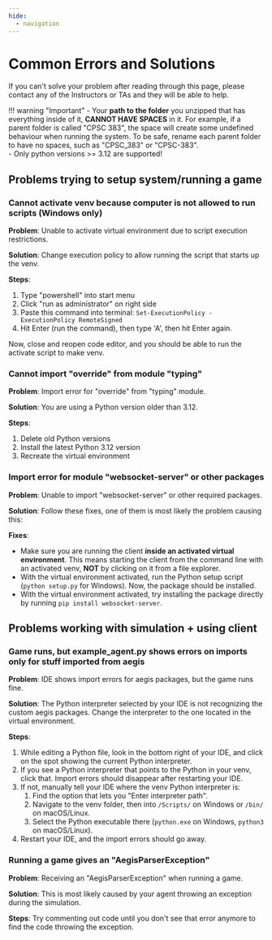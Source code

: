 ```yaml
---
hide:
  - navigation
---
```


# Common Errors and Solutions

If you can't solve your problem after reading through this page, please contact any of the Instructors or TAs and they will be able to help.

!!! warning "Important"
    - Your **path to the folder** you unzipped that has everything inside of it, **CANNOT HAVE SPACES** in it. For example,
    if a parent folder is called "CPSC 383", the space will create some undefined behaviour when running the system. To be safe,
    rename each parent folder to have no spaces, such as "CPSC_383" or "CPSC-383".  
    - Only python versions >= 3.12 are supported!  

## Problems trying to setup system/running a game

### Cannot activate venv because computer is not allowed to run scripts (Windows only)

**Problem**: Unable to activate virtual environment due to script execution restrictions.

**Solution**: Change execution policy to allow running the script that starts up the venv.

**Steps**:  

1. Type "powershell" into start menu  
2. Click "run as administrator" on right side  
3. Paste this command into terminal: `Set-ExecutionPolicy -ExecutionPolicy RemoteSigned`  
4. Hit Enter (run the command), then type 'A', then hit Enter again.  

Now, close and reopen code editor, and you should be able to run the activate script to make venv.

### Cannot import "override" from module "typing"

**Problem**: Import error for "override" from "typing" module.

**Solution**: You are using a Python version older than 3.12. 

**Steps**:  

1. Delete old Python versions  
2. Install the latest Python 3.12 version  
3. Recreate the virtual environment

### Import error for module "websocket-server" or other packages

**Problem**: Unable to import "websocket-server" or other required packages.

**Solution**: Follow these fixes, one of them is most likely the problem causing this:

**Fixes**:

- Make sure you are running the client **inside an activated virtual environment**. This means starting the client from the command line with an activated venv, **NOT** by clicking on it from a file explorer.  
- With the virtual environment activated, run the Python setup script (`python setup.py` for Windows). Now, the package should be installed.  
- With the virtual environment activated, try installing the package directly by running `pip install websocket-server`.  

## Problems working with simulation + using client

### Game runs, but example_agent.py shows errors on imports only for stuff imported from aegis

**Problem**: IDE shows import errors for aegis packages, but the game runs fine.

**Solution**: The Python interpreter selected by your IDE is not recognizing the custom aegis packages. Change the interpreter to the one located in the virtual environment.

**Steps**:  

1. While editing a Python file, look in the bottom right of your IDE, and click on the spot showing the current Python interpreter.  
2. If you see a Python interpreter that points to the Python in your venv, click that. Import errors should disappear after restarting your IDE.  
3. If not, manually tell your IDE where the venv Python interpreter is:  
    1. Find the option that lets you "Enter interpreter path".  
    2. Navigate to the venv folder, then into `/Scripts/` on Windows or `/bin/` on macOS/Linux.  
    3. Select the Python executable there (`python.exe` on Windows, `python3` on macOS/Linux).  
4. Restart your IDE, and the import errors should go away.  

### Running a game gives an "AegisParserException"

**Problem**: Receiving an "AegisParserException" when running a game.

**Solution**: This is most likely caused by your agent throwing an exception during the simulation.

**Steps**: Try commenting out code until you don't see that error anymore to find the code throwing the exception.
